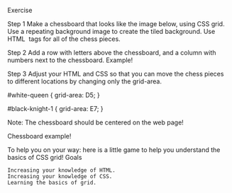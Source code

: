 Exercise

Step 1
Make a chessboard that looks like the image below, using CSS grid. Use a repeating background image to create the tiled background. Use HTML <img> tags for all of the chess pieces.

Step 2
Add a row with letters above the chessboard, and a column with numbers next to the chessboard. Example!

Step 3
Adjust your HTML and CSS so that you can move the chess pieces to different locations by changing only the grid-area.

#white-queen {
    grid-area: D5;
}

#black-knight-1 {
    grid-area: E7;
}

Note: The chessboard should be centered on the web page!

Chessboard example!

To help you on your way: here is a little game to help you understand the basics of CSS grid!
Goals

    Increasing your knowledge of HTML.
    Increasing your knowledge of CSS.
    Learning the basics of grid.
